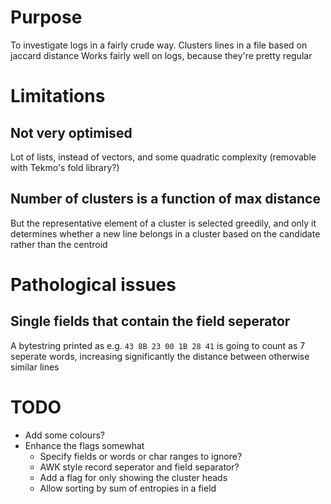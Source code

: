 # Purpose

To investigate logs in a fairly crude way. Clusters lines in a file based on jaccard distance
Works fairly well on logs, because they're pretty regular

# Limitations
## Not very optimised

Lot of lists, instead of vectors, and some quadratic complexity
(removable with Tekmo's fold library?)

## Number of clusters is a function of max distance

But the representative element of a cluster is selected greedily, and
only it determines whether a new line belongs in a cluster based on
the candidate rather than the centroid

# Pathological issues

## Single fields that contain the field seperator

A bytestring printed as e.g. `43 8B 23 00 1B 28 41` is going to count as
7 seperate words, increasing significantly the distance between
otherwise similar lines

# TODO

* Add some colours?
* Enhance the flags somewhat
  * Specify fields or words or char ranges to ignore?
  * AWK style record seperator and field separator?
  * Add a flag for only showing the cluster heads
  * Allow sorting by sum of entropies in a field
